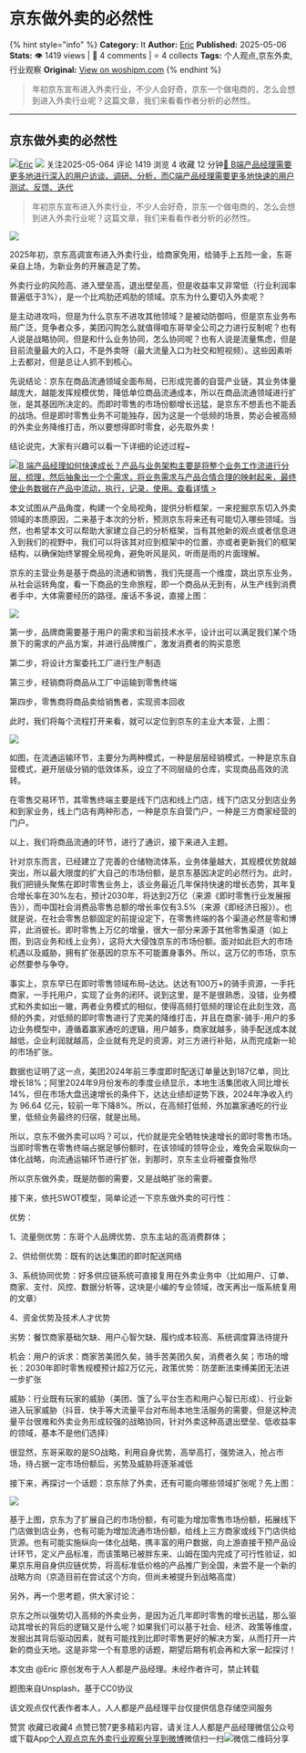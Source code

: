 # 京东做外卖的必然性
{% hint style="info" %}
**Category:** It
**Author:** [Eric](https://www.woshipm.com/u/660795)
**Published:** 2025-05-06  
**Stats:** 👁️ 1419 views | 💬 4 comments | ⭐ 4 collects
**Tags:** 个人观点,京东外卖,行业观察
**Original:** [View on woshipm.com](https://www.woshipm.com/it/6212615.html)
{% endhint %}
> 年初京东宣布进入外卖行业，不少人会好奇，京东一个做电商的，怎么会想到进入外卖行业呢？这篇文章，我们来看看作者分析的必然性。

---

## 京东做外卖的必然性

[![](https://static.woshipm.com/pmapp_avatar_20250504104046_9815.jpeg?imageView2/1/w/72/h/72/q/100)](https://www.woshipm.com/u/660795)[Eric](https://www.woshipm.com/u/660795) ![](https://static.woshipm.com/tag/1101_1@2x.png) 关注2025-05-064 评论 1419 浏览 4 收藏 12 分钟[🔗 B端产品经理需要更多地进行深入的用户访谈、调研、分析，而C端产品经理需要更多地快速的用户测试、反馈、迭代](https://ke.qidianla.com/courses/bcpm)

> 年初京东宣布进入外卖行业，不少人会好奇，京东一个做电商的，怎么会想到进入外卖行业呢？这篇文章，我们来看看作者分析的必然性。

![](https://image.woshipm.com/2023/10/31/96ff57e8-77e9-11ee-b52b-00163e142b65.jpg)

2025年初，京东高调宣布进入外卖行业，给商家免用，给骑手上五险一金，东哥亲自上场，为新业务的开展造足了势。

外卖行业的风险高、进入壁垒高，退出壁垒高，但是收益率又非常低（行业利润率普遍低于3%），是一个比鸡肋还鸡肋的领域。京东为什么要切入外卖呢？

是主动进攻吗，但是为什么京东不进攻其他领域？是被动防御吗，但是京东业务布局广泛，竞争者众多，美团闪购怎么就值得咱东哥举全公司之力进行反制呢？也有人说是战略协同，但是和什么业务协同，怎么协同呢？也有人说是流量焦虑，但是目前流量最大的入口，不是外卖呀（最大流量入口为社交和短视频）。这些因素听上去都对，但是总让人抓不到核心。

先说结论：京东在商品流通领域全面布局，已形成完善的自营产业链，其业务体量越庞大，越能发挥规模优势，降低单位商品流通成本，所以在商品流通领域进行扩张，是其基因所决定的。而即时零售的市场份额增长迅猛，是京东不想丢也不能丢的战场。但是即时零售业务不可能独存，因为这是一个低频的场景，势必会被高频的外卖业务降维打击，所以要想得即时零食，必先取外卖！

结论说完，大家有兴趣可以看一下详细的论述过程~

[![](https://image.woshipm.com/2023/08/02/a53a469e-30e3-11ee-88e7-00163e0b5ff3.png)B 端产品经理如何快速成长？产品与业务架构主要是将整个业务工作流进行分层，梳理，然后抽象出一个个需求，将业务需求与产品合情合理的映射起来，最终使业务数据在产品中流动，执行，记录，使用。查看详情 >](https://ke.qidianla.com/courses/bcpm)

本文试图从产品角度，构建一个全局视角，提供分析框架，一来挖掘京东切入外卖领域的本质原因，二来基于本次的分析，预测京东将来还有可能切入哪些领域。当然，也希望本文可以帮助大家建立自己的分析框架，当有其他新的观点或者信息进入到我们的视野中，我们可以将该其对应到框架中的位置，亦或者更新我们的框架结构，以确保始终掌握全局视角，避免听风是风，听雨是雨的片面理解。

京东的主营业务是基于商品的流通和销售，我们先提高一个维度，跳出京东业务，从社会运转角度，看一下商品的生命旅程，即一个商品从无到有，从生产线到消费者手中，大体需要经历的路径。废话不多说，直接上图：

![](https://image.woshipm.com/2025/05/05/0b4ef7c8-2957-11f0-892e-00163e09d72f.jpg)

第一步，品牌商需要基于用户的需求和当前技术水平，设计出可以满足我们某个场景下的需求的产品方案，并进行品牌推广，激发消费者的购买意愿

第二步，将设计方案委托工厂进行生产制造

第三步，经销商将商品从工厂中运输到零售终端

第四步，零售商将商品卖给销售者，实现资本回收

此时，我们将每个流程打开来看，就可以定位到京东的主业大本营，上图：

![](https://image.woshipm.com/2025/05/05/136449ea-2957-11f0-ac86-00163e09d72f.jpg)

如图，在流通运输环节，主要分为两种模式，一种是层层经销模式，一种是京东自营模式，避开层级分销的低效体系，设立了不同层级的仓库，实现商品高效的流转。

在零售交易环节，其零售终端主要是线下门店和线上门店，线下门店又分到店业务和到家业务，线上门店有两种形态，一种是京东自营门户，一种是三方商家经营的门户。

以上，我们将商品流通的环节，进行了通识，接下来进入主题。

针对京东而言，已经建立了完善的仓储物流体系，业务体量越大，其规模优势就越突出，所以最大限度的扩大自己的市场份额，是京东基因决定的必然行为。此时，我们把镜头聚焦在即时零售业务上，该业务最近几年保持快速的增长态势，其年复合增长率在30%左右，预计2030年，将达到2万亿（来源《即时零售行业发展报告》），而中国社会消费品零售总额的增长率仅有3.5%（来源《即经济日报》）。也就是说，在社会零售总额固定的前提设定下，在零售终端的各个渠道必然是零和博弈，此消彼长。即时零售上万亿的增量，很大一部分来源于其他零售渠道（如上图，到店业务和线上业务），这将大大侵蚀京东的市场份额。面对如此巨大的市场机遇以及威胁，拥有扩张基因的京东不可能置身事外。所以，这万亿的市场，京东必然要参与争夺。

事实上，京东早已在即时零售领域布局–达达。达达有100万+的骑手资源，一手托商家，一手托用户，实现了业务的闭环。说到这里，是不是很熟悉，没错，业务模式和外卖如出一辙，两者业务模式的相似，使得高频打低频的理论在此刻生效，高频的外卖，对低频的即时零售进行了完美的降维打击，并且在商家-骑手-用户的多边业务模型中，遵循着赢家通吃的逻辑，用户越多，商家就越多，骑手配送成本就越低，企业利润就越高，企业就有充足的资源，对三方进行补贴，从而完成新一轮的市场扩张。

数据也证明了这一点，美团2024年前三季度即时配送订单量达到187亿单，同比增长18%；阿里2024年9月份发布的季度业绩显示，本地生活集团收入同比增长14%，但在市场大盘迅速增长的条件下，达达业绩却逆势下跌，2024年净收入约为 96.64 亿元，较前一年下降8%。所以，在高频打低频，外加赢家通吃的行业里，低频业务最终的归宿，就是出局。

所以，京东不做外卖可以吗？可以，代价就是完全牺牲快速增长的即时零售市场。当即时零售在零售终端占据足够份额时，在该领域的领导企业，难免会采取纵向一体化战略，向流通运输环节进行扩张，到那时，京东主业将被蚕食殆尽

所以京东做外卖，既是防御的需要，又是战略扩张的需要。

接下来，依托SWOT模型，简单论述一下京东做外卖的可行性：

优势：

1、流量侧优势：东哥个人品牌优势、京东主站的高消费群体；

2、供给侧优势：既有的达达集团的即时配送网络

3、系统协同优势：好多供应链系统可直接复用在外卖业务中（比如用户、订单、商家、支付、风控、数据分析等，这块是小编的专业领域，改天再出一版系统复用的文章）

4、资金优势及技术人才优势

劣势：餐饮商家基础欠缺、用户心智欠缺、履约成本较高、系统调度算法待提升

机会：用户的诉求：商家苦美团久矣，骑手苦美团久矣，消费者久矣；市场的增长：2030年即时零售规模预计超2万亿元，政策优势：防垄断法束缚美团无法进一步扩张

威胁：行业既有玩家的威胁（美团、饿了么平台生态和用户心智已形成）、行业新进入玩家威胁（抖音、快手等大流量平台对布局本地生活服务的需要，但是这种流量平台很难和外卖业务形成较强的战略协同，针对外卖这种高退出壁垒、低收益率的领域，基本不是他们选择）

很显然，东哥采取的是SO战略，利用自身优势，高举高打，强势进入，抢占市场，待占据一定市场份额后，劣势及威胁将逐渐减低

接下来，再探讨一个话题：京东除了外卖，还有可能向哪些领域扩张呢？先上图：

![](https://image.woshipm.com/2025/05/05/1a0b96e0-2957-11f0-892e-00163e09d72f.jpg)

基于上图，京东为了扩展自己的市场份额，有可能为增加零售市场份额，拓展线下门店做到店业务，也有可能为增加流通市场份额，给线上三方商家或线下门店供给货源。也有可能实施纵向一体化战略，携丰富的用户数据，向上游直接干预产品设计环节，定义产品标准，而该策略已被胖东来、山姆在国内完成了可行性验证，如果京东用自身供应链优势，将高标准低价格的产品推广到全国，未尝不是一个新的战略方向（京造目前在尝试这个方向，但尚未被提升到战略高度）

另外，再一个思考题，供大家讨论：

京东之所以强势切入高频的外卖业务，是因为近几年即时零售的增长迅猛，那么驱动其增长的背后的逻辑又是什么呢？如果我们可以基于社会、经济、政策等维度，发掘出其背后驱动因素，就有可能找到比即时零售更好的解决方案，从而打开一片新的商业天地。这是非常一个有意思的话题，期望后期有机会再和大家一起探讨！

本文由 @Eric 原创发布于人人都是产品经理。未经作者许可，禁止转载

题图来自Unsplash，基于CC0协议

该文观点仅代表作者本人，人人都是产品经理平台仅提供信息存储空间服务

赞赏 收藏已收藏4 点赞已赞7更多精彩内容，请关注人人都是产品经理微信公众号或下载App[个人观点](https://www.woshipm.com/tag/%e4%b8%aa%e4%ba%ba%e8%a7%82%e7%82%b9)[京东外卖](https://www.woshipm.com/tag/%e4%ba%ac%e4%b8%9c%e5%a4%96%e5%8d%96)[行业观察](https://www.woshipm.com/tag/%e8%a1%8c%e4%b8%9a%e8%a7%82%e5%af%9f)[分享到微博](https://service.weibo.com/share/share.php?appkey=2775287854&title=京东做外卖的必然性&url=https://www.woshipm.com/it/6212615.html&pic=https://image.woshipm.com/2023/10/31/96ff57e8-77e9-11ee-b52b-00163e142b65.jpg)微信扫一扫![微信二维码](https://api.pwmqr.com/qrcode/create/?url=https://www.woshipm.com/it/6212615.html)分享